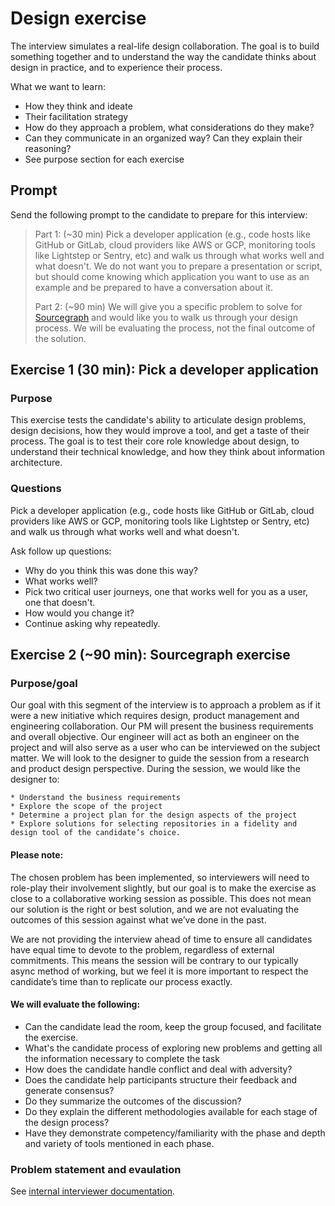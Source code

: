 # Design exercise

The interview simulates a real-life design collaboration. The goal is to build something together and to understand the way the candidate thinks about design in practice, and to experience their process.

What we want to learn:

- How they think and ideate
- Their facilitation strategy
- How do they approach a problem, what considerations do they make?
- Can they communicate in an organized way? Can they explain their reasoning?
- See purpose section for each exercise

## Prompt

Send the following prompt to the candidate to prepare for this interview:

> Part 1: (~30 min) Pick a developer application (e.g., code hosts like GitHub or GitLab, cloud providers like AWS or GCP, monitoring tools like Lightstep or Sentry, etc) and walk us through what works well and what doesn't. We do not want you to prepare a presentation or script, but should come knowing which application you want to use as an example and be prepared to have a conversation about it.
>
> Part 2: (~90 min) We will give you a specific problem to solve for [Sourcegraph](https://sourcegraph.com/search) and would like you to walk us through your design process. We will be evaluating the process, not the final outcome of the solution.

## Exercise 1 (30 min): Pick a developer application

### Purpose

This exercise tests the candidate's ability to articulate design problems, design decisions, how they would improve a tool, and get a taste of their process. The goal is to test their core role knowledge about design, to understand their technical knowledge, and how they think about information architecture.

### Questions

Pick a developer application (e.g., code hosts like GitHub or GitLab, cloud providers like AWS or GCP, monitoring tools like Lightstep or Sentry, etc) and walk us through what works well and what doesn't.

Ask follow up questions:

- Why do you think this was done this way?
- What works well?
- Pick two critical user journeys, one that works well for you as a user, one that doesn't.
- How would you change it?
- Continue asking why repeatedly.

## Exercise 2 (~90 min): Sourcegraph exercise

### Purpose/goal

Our goal with this segment of the interview is to approach a problem as if it were a new initiative which requires design, product management and engineering collaboration. Our PM will present the business requirements and overall objective. Our engineer will act as both an engineer on the project and will also serve as a user who can be interviewed on the subject matter. We will look to the designer to guide the session from a research and product design perspective. During the session, we would like the designer to:

    * Understand the business requirements
    * Explore the scope of the project 
    * Determine a project plan for the design aspects of the project
    * Explore solutions for selecting repositories in a fidelity and design tool of the candidate’s choice. 

#### Please note: 

The chosen problem has been implemented, so interviewers will need to role-play their involvement slightly, but our goal is to make the exercise as close to a collaborative working session as possible. This does not mean our solution is the right or best solution, and we are not evaluating the outcomes of this session against what we’ve done in the past.

We are not providing the interview ahead of time to ensure all candidates have equal time to devote to the problem, regardless of external commitments. This means the session will be contrary to our typically async method of working, but we feel it is more important to respect the candidate’s time than to replicate our process exactly. 

#### We will evaluate the following:

* Can the candidate lead the room, keep the group focused, and facilitate the exercise.
* What's the candidate process of exploring new problems and getting all the information necessary to complete the task
* How does the candidate handle conflict and deal with adversity?
* Does the candidate help participants structure their feedback and generate consensus?
* Do they summarize the outcomes of the discussion?
* Do they explain the different methodologies available for each stage of the design process?
* Have they demonstrate competency/familiarity with the phase and depth and variety of tools mentioned in each phase.

### Problem statement and evaulation

See [internal interviewer documentation](https://github.com/sourcegraph/interviews/blob/master/product/product-designer/design-exercise.md).
